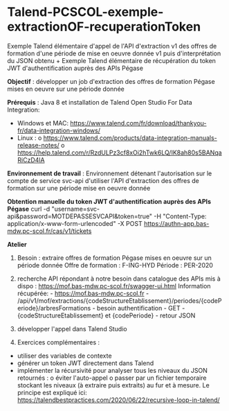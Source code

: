 # Talend-PCSCOL-exemple-extractionOF-recuperationToken
Exemple Talend élémentaire d'appel de l'API d'extraction v1 des offres de formation d'une période de mise en oeuvre donnée v1 puis d'interprétation du JSON obtenu + Exemple Talend élémentaire de récupération du token JWT d'authentification auprès des APIs Pégase

**Objectif** : développer un job d'extraction des offres de formation Pégase mises en oeuvre sur une période donnée

**Prérequis** : Java 8 et installation de Talend Open Studio For Data Integration:
- Windows et MAC: https://www.talend.com/fr/download/thankyou-fr/data-integration-windows/
- Linux :
	o https://www.talend.com/products/data-integration-manuals-release-notes/
	o https://help.talend.com/r/RzdULPz3cf8xOi2hTwk6LQ/IK8ah80s5BANqaRiCzD4lA

**Environnement de travail** : Environnement détenant l'autorisation sur le compte de service svc-api d'utiliser l'API d'extraction des offres de formation sur une période mise en oeuvre donnée

**Obtention manuelle du token JWT d'authentification auprès des APIs Pégase**
curl -d "username=svc-api&password=MOTDEPASSESVCAPI&token=true" -H "Content-Type: application/x-www-form-urlencoded" -X POST https://authn-app.bas-mdw.pc-scol.fr/cas/v1/tickets


**Atelier**
1) Besoin : extraire offres de formation Pégase mises en oeuvre sur un période donnée
Offre de formation : F-ING-HYD
Période : PER-2020

2) recherche API répondant à notre besoin dans catalogue des APIs mis à dispo : https://mof.bas-mdw.pc-scol.fr/swagger-ui.html
	Information récupérée:
		- https://mof.bas-mdw.pc-scol.fr
		- /api/v1/mof/extractions/{codeStructureEtablissement}/periodes/{codePeriode}/arbresFormations
		- besoin authentification
		- GET
		- {codeStructureEtablissement} et {codePeriode}
		- retour JSON

3) développer l'appel dans Talend Studio

4) Exercices complémentaires :
- utiliser des variables de contexte
- générer un token JWT directement dans Talend
- implémenter la récursivité pour analyser tous les niveaux du JSON retournés :
	o éviter l'auto-appel
	o passer par un fichier temporaire stockant les niveaux (à extraire puis extraits) au fur et à mesure. Le principe est expliqué ici: https://talendbestpractices.com/2020/06/22/recursive-loop-in-talend/

